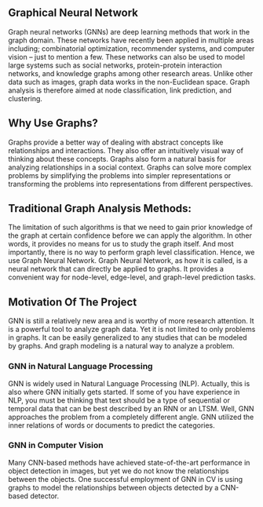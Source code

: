 ## Graphical Neural Network

Graph neural networks (GNNs) are deep learning methods that work in the graph domain. 
These networks have recently been applied in multiple areas including; combinatorial optimization, recommender systems, and computer vision – just to mention a few.
These networks can also be used to model large systems such as social networks, protein-protein interaction networks, and knowledge graphs among other research areas. 
Unlike other data such as images, graph data works in the non-Euclidean space. Graph analysis is therefore aimed at node classification, link prediction, and clustering.

## Why Use Graphs?
Graphs provide a better way of dealing with abstract concepts like relationships and interactions. 
They also offer an intuitively visual way of thinking about these concepts. 
Graphs also form a natural basis for analyzing relationships in a social context.
Graphs can solve more complex problems by simplifying the problems into simpler representations or transforming the problems into representations from different perspectives.

## Traditional Graph Analysis Methods:
The limitation of such algorithms is that we need to gain prior knowledge of the graph at certain confidence before we can apply the algorithm. 
In other words, it provides no means for us to study the graph itself. And most importantly, there is no way to perform graph level 
classification.
Hence, we use Graph Neural Network.
Graph Neural Network, as how it is called, is a neural network that can directly be applied to graphs. 
It provides a convenient way for node-level, edge-level, and graph-level prediction tasks.

## Motivation Of The Project
GNN is still a relatively new area and is worthy of more research attention. 
It is a powerful tool to analyze graph data. Yet it is not limited to only problems in graphs. 
It can be easily generalized to any studies that can be modeled by graphs. And graph modeling is a natural way to analyze a problem.

### GNN in Natural Language Processing
GNN is widely used in Natural Language Processing (NLP). 
Actually, this is also where GNN initially gets started. 
If some of you have experience in NLP, you must be thinking that text should be a type of sequential or temporal data that can be best described by an RNN or an LTSM. 
Well, GNN approaches the problem from a completely different angle. 
GNN utilized the inner relations of words or documents to predict the categories.

### GNN in Computer Vision
Many CNN-based methods have achieved state-of-the-art performance in object detection in images, but yet we do not know the relationships between the objects. 
One successful employment of GNN in CV is using graphs to model the relationships between objects detected by a CNN-based detector.
